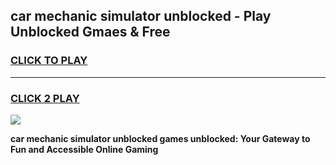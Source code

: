 
## car mechanic simulator unblocked - Play Unblocked Gmaes & Free
<h3>
<a href="https://news.freeplayer.one?title=car_mechanic_simulator_unblocked&ref=16F">CLICK TO PLAY</a></h3>
<hr>

<h3>
<a href="https://news.freeplayer.one?title=car_mechanic_simulator_unblocked&ref=16F">CLICK 2 PLAY</a>
  
</h3>

<a href="https://news.freeplayer.one?title=car_mechanic_simulator_unblocked&ref=16F/"><img src="https://clearcache.store/games.png"></a>


**car mechanic simulator unblocked games unblocked: Your Gateway to Fun and Accessible Online Gaming**
